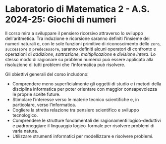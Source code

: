 # Laboratorio di Matematica 2 - A.S. 2024-25: Giochi di numeri

Il corso mira a sviluppare il pensiero ricorsivo attraverso lo sviluppo dell'aritmetica.
Tra induzione e ricorsione saranno definiti l'insieme dei numeri naturali e, con le sole funzioni primitive di riconoscimento dello `zero`, `successore` e `predecessore`, saranno definiti alcuni operatori di confronto e operazioni di *addizione*, *sottrazione*, *moltiplicazione* e *divisione intera*.
Lo stesso modo di ragionare su problemi numerici può essere applicato alla risoluzione di tutti problemi che l'informatica può risolvere.

Gli obiettivi generali del corso includono:

- Comprendere meno superficialmente gli oggetti di studio e i metodi della disciplina informatica per poter orientare con maggior consapevolezza le proprie scelte future.
- Stimolare l’interesse verso le materie tecnico scientifiche e, in particolare, verso l’informatica.
- Cogliere la stretta relazione tra pensiero scientifico e sviluppo tecnologico.
- Comprendere le strutture fondamentali dei ragionamenti logico-deduttivi e padroneggiare il linguaggio logico-formale per risolvere problemi di varia natura.
- Utilizzare strumenti informatici per modellizzare e risolvere problemi.
